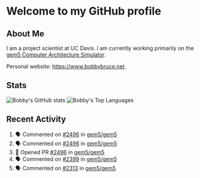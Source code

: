 # Welcome to my GitHub profile

## About Me

I am a project scientist at UC Davis. I am currently working primarily on the [gem5 Computer Architecture Simulator](https://github.com/gem5).

Personal website: <https://www.bobbybruce.net>.

## Stats

![Bobby's GitHub stats](https://github-readme-stats.vercel.app/api?username=bobbyrbruce&show_icons=true&theme=responsive&include_all_commits=true&count_private=true&show=reviews&disable_animations=true)
![Bobby's Top Languages ](https://github-readme-stats.vercel.app/api/top-langs/?username=bobbyrbruce&layout=compact&theme=responsive&count_private=true&langs_count=10&disable_animations=true)

## Recent Activity

<!--START_SECTION:activity-->
1. 🗣 Commented on [#2496](https://github.com/gem5/gem5/pull/2496#issuecomment-3137441078) in [gem5/gem5](https://github.com/gem5/gem5)
2. 🗣 Commented on [#2496](https://github.com/gem5/gem5/pull/2496#issuecomment-3136734818) in [gem5/gem5](https://github.com/gem5/gem5)
3. 💪 Opened PR [#2496](https://github.com/gem5/gem5/pull/2496) in [gem5/gem5](https://github.com/gem5/gem5)
4. 🗣 Commented on [#2399](https://github.com/gem5/gem5/pull/2399#issuecomment-3053286346) in [gem5/gem5](https://github.com/gem5/gem5)
5. 🗣 Commented on [#2313](https://github.com/gem5/gem5/pull/2313#issuecomment-2996344869) in [gem5/gem5](https://github.com/gem5/gem5)
<!--END_SECTION:activity-->
